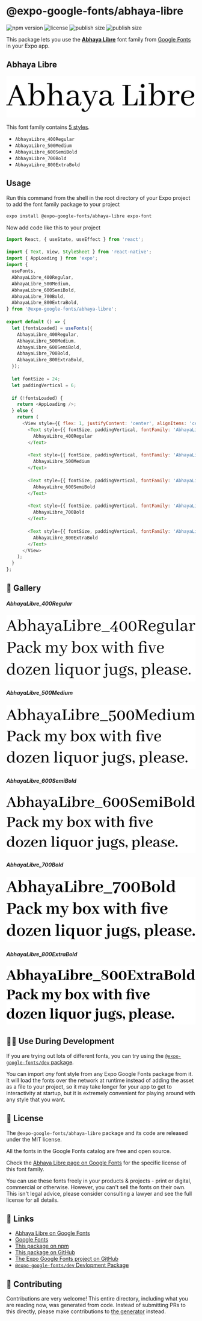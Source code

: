 # @expo-google-fonts/abhaya-libre

![npm version](https://flat.badgen.net/npm/v/@expo-google-fonts/abhaya-libre)
![license](https://flat.badgen.net/github/license/expo/google-fonts)
![publish size](https://flat.badgen.net/packagephobia/install/@expo-google-fonts/abhaya-libre)
![publish size](https://flat.badgen.net/packagephobia/publish/@expo-google-fonts/abhaya-libre)

This package lets you use the [**Abhaya Libre**](https://fonts.google.com/specimen/Abhaya+Libre) font family from [Google Fonts](https://fonts.google.com/) in your Expo app.

## Abhaya Libre

![Abhaya Libre](./font-family.png)

This font family contains [5 styles](#-gallery).

- `AbhayaLibre_400Regular`
- `AbhayaLibre_500Medium`
- `AbhayaLibre_600SemiBold`
- `AbhayaLibre_700Bold`
- `AbhayaLibre_800ExtraBold`

## Usage

Run this command from the shell in the root directory of your Expo project to add the font family package to your project
```sh
expo install @expo-google-fonts/abhaya-libre expo-font
```

Now add code like this to your project
```js
import React, { useState, useEffect } from 'react';

import { Text, View, StyleSheet } from 'react-native';
import { AppLoading } from 'expo';
import {
  useFonts,
  AbhayaLibre_400Regular,
  AbhayaLibre_500Medium,
  AbhayaLibre_600SemiBold,
  AbhayaLibre_700Bold,
  AbhayaLibre_800ExtraBold,
} from '@expo-google-fonts/abhaya-libre';

export default () => {
  let [fontsLoaded] = useFonts({
    AbhayaLibre_400Regular,
    AbhayaLibre_500Medium,
    AbhayaLibre_600SemiBold,
    AbhayaLibre_700Bold,
    AbhayaLibre_800ExtraBold,
  });

  let fontSize = 24;
  let paddingVertical = 6;

  if (!fontsLoaded) {
    return <AppLoading />;
  } else {
    return (
      <View style={{ flex: 1, justifyContent: 'center', alignItems: 'center' }}>
        <Text style={{ fontSize, paddingVertical, fontFamily: 'AbhayaLibre_400Regular' }}>
          AbhayaLibre_400Regular
        </Text>

        <Text style={{ fontSize, paddingVertical, fontFamily: 'AbhayaLibre_500Medium' }}>
          AbhayaLibre_500Medium
        </Text>

        <Text style={{ fontSize, paddingVertical, fontFamily: 'AbhayaLibre_600SemiBold' }}>
          AbhayaLibre_600SemiBold
        </Text>

        <Text style={{ fontSize, paddingVertical, fontFamily: 'AbhayaLibre_700Bold' }}>
          AbhayaLibre_700Bold
        </Text>

        <Text style={{ fontSize, paddingVertical, fontFamily: 'AbhayaLibre_800ExtraBold' }}>
          AbhayaLibre_800ExtraBold
        </Text>
      </View>
    );
  }
};

```

## 🔡 Gallery

##### AbhayaLibre_400Regular
![AbhayaLibre_400Regular](./AbhayaLibre_400Regular.ttf.png)

##### AbhayaLibre_500Medium
![AbhayaLibre_500Medium](./AbhayaLibre_500Medium.ttf.png)

##### AbhayaLibre_600SemiBold
![AbhayaLibre_600SemiBold](./AbhayaLibre_600SemiBold.ttf.png)

##### AbhayaLibre_700Bold
![AbhayaLibre_700Bold](./AbhayaLibre_700Bold.ttf.png)

##### AbhayaLibre_800ExtraBold
![AbhayaLibre_800ExtraBold](./AbhayaLibre_800ExtraBold.ttf.png)


## 👩‍💻 Use During Development

If you are trying out lots of different fonts, you can try using the [`@expo-google-fonts/dev` package](https://github.com/expo/google-fonts/tree/master/font-packages/dev#readme).

You can import *any* font style from any Expo Google Fonts package from it. It will load the fonts
over the network at runtime instead of adding the asset as a file to your project, so it may take longer
for your app to get to interactivity at startup, but it is extremely convenient
for playing around with any style that you want.

## 📖 License

The `@expo-google-fonts/abhaya-libre` package and its code are released under the MIT license.

All the fonts in the Google Fonts catalog are free and open source.

Check the [Abhaya Libre page on Google Fonts](https://fonts.google.com/specimen/Abhaya+Libre) for the specific license of this font family.

You can use these fonts freely in your products & projects - print or digital, commercial or otherwise. However, you can't sell the fonts on their own. This isn't legal advice, please consider consulting a lawyer and see the full license for all details.

## 🔗 Links

- [Abhaya Libre on Google Fonts](https://fonts.google.com/specimen/Abhaya+Libre)
- [Google Fonts](https://fonts.google.com/)
- [This package on npm](https://www.npmjs.com/package/@expo-google-fonts/abhaya-libre)
- [This package on GitHub](https://github.com/expo/google-fonts/tree/master/font-packages/abhaya-libre)
- [The Expo Google Fonts project on GitHub](https://github.com/expo/google-fonts)
- [`@expo-google-fonts/dev` Devlopment Package](https://github.com/expo/google-fonts/tree/master/font-packages/dev)

## 🤝 Contributing

Contributions are very welcome! This entire directory, including what you are reading now, was generated from code. Instead of submitting PRs to this directly, please make contributions to [the generator](https://github.com/expo/google-fonts/tree/master/packages/generator) instead.

